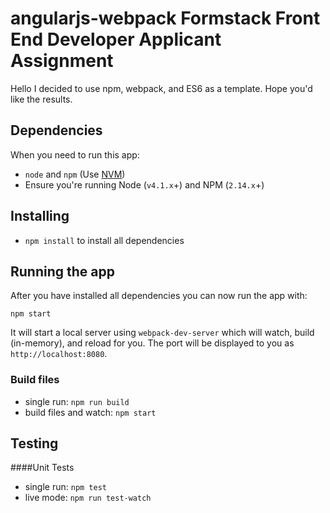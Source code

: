 # angularjs-webpack Formstack Front End Developer Applicant Assignment



Hello I decided to use npm, webpack, and ES6 as a template.
Hope you'd like the results.

## Dependencies

When you need to run this app:
* `node` and `npm` (Use [NVM](https://github.com/creationix/nvm))
* Ensure you're running Node (`v4.1.x`+) and NPM (`2.14.x`+)

## Installing

* `npm install` to install all dependencies

## Running the app

After you have installed all dependencies you can now run the app with:

`npm start`

It will start a local server using `webpack-dev-server` which will watch, build (in-memory), and reload for you. The port will be displayed to you as `http://localhost:8080`.

### Build files

* single run: `npm run build`
* build files and watch: `npm start`

## Testing

####Unit Tests

* single run: `npm test`
* live mode: `npm run test-watch`